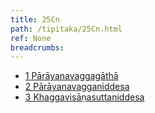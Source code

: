 ```yaml
---
title: 25Cn
path: /tipitaka/25Cn.html
ref: None
breadcrumbs:
---
```


* [1 Pārāyanavaggagāthā](/tipitaka/25Cn/1)
* [2 Pārāyanavagganiddesa](/tipitaka/25Cn/2)
* [3 Khaggavisāṇasuttaniddesa](/tipitaka/25Cn/3)

